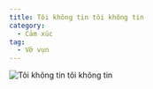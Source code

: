 ```yaml
---
title: Tôi không tin tôi không tin
category:
  - Cảm xúc
tag:
  - Vỡ vụn
---
```

![Tôi không tin tôi không tin](https://media1.tenor.com/m/PMOY10dnir8AAAAC/cute-anime.gif "Tôi không tin tôi không tin")